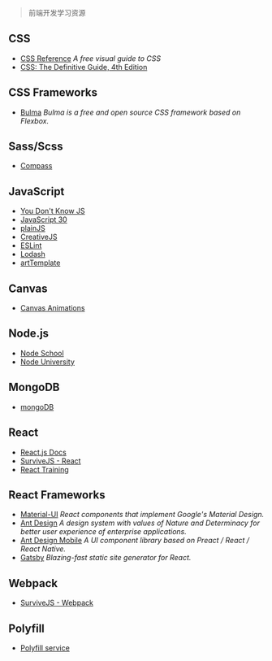 > 前端开发学习资源

## CSS
+ [CSS Reference](https://cssreference.io/) _A free visual guide to CSS_
+ [CSS: The Definitive Guide, 4th Edition](https://meyerweb.github.io/csstdg4figs/index.html)

## CSS Frameworks
+ [Bulma](https://bulma.io/) _Bulma is a free and open source CSS framework based on Flexbox._

## Sass/Scss
+ [Compass](http://compass-style.org/)

## JavaScript
+ [You Don't Know JS](https://github.com/JoeHetfield/You-Dont-Know-JS)
+ [JavaScript 30](https://javascript30.com/)
+ [plainJS](https://plainjs.com/)
+ [CreativeJS](http://creativejs.com/)
+ [ESLint](https://eslint.org/)
+ [Lodash](https://lodash.com/)
+ [artTemplate](https://aui.github.io/art-template/)

## Canvas
+ [Canvas Animations](https://canvasanimations.com/)

## Node.js
+ [Node School](https://nodeschool.io/)
+ [Node University](https://node.university/)

## MongoDB
+ [mongoDB](https://www.mongodb.com/)

## React
+ [React.js Docs](https://reactjs.org/)
+ [SurviveJS - React](https://survivejs.com/react/introduction/)
+ [React Training](https://reacttraining.com/)

## React Frameworks
+ [Material-UI](https://material-ui-next.com/) _React components that implement Google's Material Design._
+ [Ant Design](https://ant.design/) _A design system with values of Nature and Determinacy for better user experience of enterprise applications._
+ [Ant Design Mobile](https://mobile.ant.design/) _A UI component library based on Preact / React / React Native._
+ [Gatsby](https://www.gatsbyjs.org/) _Blazing-fast static site generator for React._

## Webpack
+ [SurviveJS - Webpack](https://survivejs.com/webpack/foreword/)

## Polyfill
+ [Polyfill service](https://cdn.polyfill.io/v2/docs/)